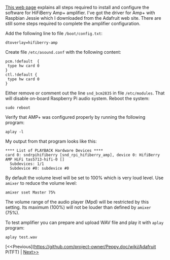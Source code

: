 [This web page](https://www.hifiberry.com/guides/configuring-linux-3-18-x/) explains all steps required to install and configure the software for HiFiBerry Amp+ amplifier. I've got the driver for Amp+ with Raspbian Jessie which I downloaded from the Adafruit web site. There are still some steps required to complete the amplifier configuration.

Add the following line to file ```/boot/config.txt```:
```
dtoverlay=hifiberry-amp
```

Create file ```/etc/asound.conf``` with the following content:
```
pcm.!default  {
 type hw card 0
}
ctl.!default {
 type hw card 0
}
```

Either remove or comment out the line ```snd_bcm2835``` in file ```/etc/modules```. That will disable on-board Raspberry Pi audio system. Reboot the system:
```
sudo reboot
```

Verify that AMP+ was configured properly by running the following program:
```
aplay -l
```
My output from that program looks like this:
```
**** List of PLAYBACK Hardware Devices ****
card 0: sndrpihifiberry [snd_rpi_hifiberry_amp], device 0: HifiBerry AMP HiFi tas5713-hifi-0 []
  Subdevices: 1/1
  Subdevice #0: subdevice #0
```

By default the volume level will be set to 100% which is very loud level. Use ```amixer``` to reduce the volume level:
```
amixer sset Master 75%
```
The volume range of the audio player (Mpd) will be restricted by this setting. Its maximum (100%) will not be louder than defined by ```amixer``` (75%).

To test amplifier you can prepare and upload WAV file and play it with ```aplay``` program:
```
aplay test.wav
```

[<<Previous](https://github.com/project-owner/Peppy.doc/wiki/Adafruit PiTFT) | [Next>>](https://github.com/project-owner/Peppy.doc/wiki/Python)
